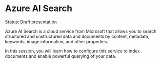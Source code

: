 # Azure AI Search

Status: Draft presentation

Azure AI Search is a cloud service from Microsoft that allows you to search structured and unstructured data and documents by content, metadata, keywords, image information, and other properties.

In this session, you will learn how to configure this service to index documents and enable powerful querying of your data.
